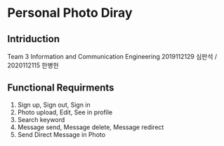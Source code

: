 # Personal Photo Diray 

## Intriduction
  Team 3
    Information and Communication Engineering 2019112129 심판석  /    
     2020112115 한병헌


























## Functional Requirments
1. Sign up, Sign out, Sign in
2. Photo upload, Edit, See in profile
3. Search keyword
4. Message send, Message delete, Message redirect
5. Send Direct Message in Photo

